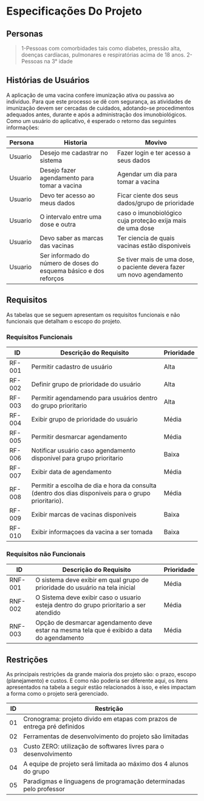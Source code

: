 # Especificações Do Projeto


## Personas

> 1-Pessoas com comorbidades tais como diabetes, pressão alta, doenças cardíacas, pulmonares e respiratórias acima de 18 anos.
> 2-Pessoas na 3° idade 


## Histórias de Usuários

 A aplicação de uma vacina confere imunização ativa ou passiva ao indivíduo. Para que este processo se dê com segurança, 
 as atividades de imunização devem ser cercadas de cuidados, adotando-se procedimentos adequados antes, durante e após a 
 administração dos imunobiológicos. Como um usuário do aplicativo, é esperado o retorno das seguintes informações:

|Persona    | Historia  | Movivo |
|------|-----------------------------------------|----|
| Usuario | Desejo me cadastrar no sistema | Fazer login e ter acesso a seus dados |
| Usuario | Desejo fazer agendamento para tomar a vacina | Agendar um dia para tomar a vacina |
| Usuario | Devo ter acesso ao meus dados| Ficar ciente dos seus dados/grupo de prioridade |
| Usuario | O intervalo entre uma dose e outra | caso o imunobiológico cuja proteção exija mais de uma dose |
| Usuario | Devo saber as marcas das vacinas | Ter ciencia de quais vacinas estão disponiveis |
| Usuario | Ser informado do número de doses do esquema básico e dos reforços | Se tiver mais de uma dose, o paciente devera fazer um novo agendamento |

## Requisitos

As tabelas que se seguem apresentam os requisitos funcionais e não funcionais que detalham o escopo do projeto.

### Requisitos Funcionais

|ID    | Descrição do Requisito  | Prioridade |
|------|-----------------------------------------|----|
| RF-001 | Permitir cadastro de usuário | Alta |
| RF-002 | Definir grupo de prioridade do usuário | Alta |
| RF-003 | Permitir agendamendo para usuários dentro do grupo prioritario | Alta |
| RF-004 | Exibir grupo de prioridade do usuário | Média |
| RF-005 | Permitir desmarcar agendamento | Média |
| RF-006 | Notificar usuário caso agendamento disponivel para grupo prioritario | Baixa | 
| RF-007 | Exibir data de agendamento | Média |
| RF-008 | Permitir a escolha de dia e hora da consulta (dentro dos dias disponiveis para o grupo prioritario). | Média |
| RF-009 | Exibir marcas de vacinas disponiveis | Baixa |
| RF-010 | Exibir informaçoes da vacina a ser tomada | Baixa |



### Requisitos não Funcionais

|ID     | Descrição do Requisito  |Prioridade |
|-------|-------------------------|----|
| RNF-001 | O sistema deve exibir em qual grupo de prioridade do usuário na tela inicial | Média |
| RNF-002 | O Sistema deve exibir caso o usuario esteja dentro do grupo prioritario a ser atendido | Média |
| RNF-003 | Opção de desmarcar agendamento deve estar na mesma tela que é exibido a data do agendamento | Média |

## Restrições

As principais restrições da grande maioria dos projeto são: o prazo,  escopo (planejamento) e custos. E como não poderia ser diferente 
aqui, os itens apresentados na tabela a seguir estão relacionados à isso, e eles impactam a forma como o projeto será gerenciado.

|ID| Restrição                                                                 |
|--|---------------------------------------------------------------------------|
|01| Cronograma: projeto divido em etapas com prazos de entrega pré definidos  |
|02| Ferramentas de desenvolvimento do projeto são limitadas                   |
|03| Custo ZERO: utilização de softwares livres para o desenvolvimento         |
|04| A equipe de projeto será limitada ao máximo dos 4 alunos do grupo         |
|05| Paradigmas e linguagens de programação determinadas pelo professor        |
